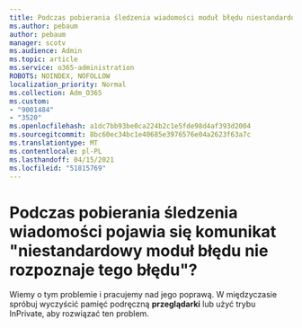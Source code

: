 ```yaml
---
title: Podczas pobierania śledzenia wiadomości moduł błędu niestandardowego nie rozpoznaje tego błędu?
ms.author: pebaum
author: pebaum
manager: scotv
ms.audience: Admin
ms.topic: article
ms.service: o365-administration
ROBOTS: NOINDEX, NOFOLLOW
localization_priority: Normal
ms.collection: Adm_O365
ms.custom:
- "9001484"
- "3520"
ms.openlocfilehash: a1dc7bb93be0ca224b2c1e5fde98d4af393d2004
ms.sourcegitcommit: 8bc60ec34bc1e40685e3976576e04a2623f63a7c
ms.translationtype: MT
ms.contentlocale: pl-PL
ms.lasthandoff: 04/15/2021
ms.locfileid: "51815769"
---
```

# <a name="getting-custom-error-module-does-not-recognize-this-error-when-downloading-a-message-trace"></a>Podczas pobierania śledzenia wiadomości pojawia się komunikat "niestandardowy moduł błędu nie rozpoznaje tego błędu"?

Wiemy o tym problemie i pracujemy nad jego poprawą.  W międzyczasie spróbuj wyczyścić pamięć podręczną **przeglądarki** lub użyć trybu InPrivate, aby rozwiązać ten problem.